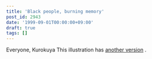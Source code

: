 ```yaml
---
title: 'Black people, burning memory'
post_id: 2943
date: '1999-09-01T00:00:00+09:00'
draft: true
tags: []
---
```


Everyone, Kurokuya This illustration has [another version](https://danmaq.com/cats_photo_white) .
